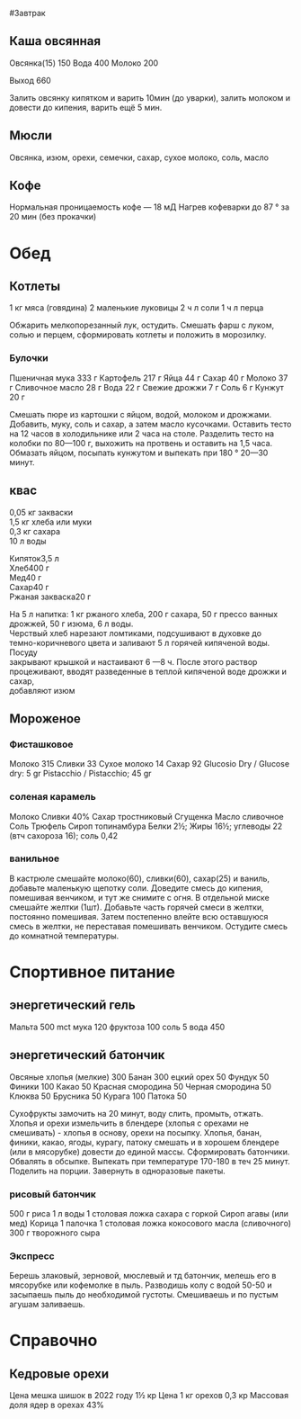 #Завтрак

## Каша овсянная
Овсянка(15) 150 
Вода 400
Молоко 200

Выход 660

   Залить овсянку кипятком и варить 10мин (до уварки), залить молоком и  довести
до кипения, варить ещё 5 мин.

## Мюсли
Овсянка, изюм, орехи, семечки, сахар, сухое молоко, соль, масло

## Кофе
Нормальная проницаемость кофе — 18 мД
Нагрев кофеварки до 87 ° за 20 мин (без прокачки)

# Обед
## Котлеты
1 кг мяса (говядина)
2 маленькие луковицы
2 ч л соли
1 ч л перца

   Обжарить мелкопорезанный лук, остудить. Смешать фарш с луком, солью и перцем,
сформировать котлеты и положить в морозилку.

### Булочки
Пшеничная мука 	333 г
Картофель 	217 г
Яйца	44 г
Сахар	40 г
Молоко	37 г
Сливочное масло	28 г
Вода	22 г
Свежие дрожжи	7 г
Соль	6 г
Кунжут	20 г

Смешать пюре из картошки с яйцом, водой, молоком и дрожжами.
Добавить, муку, соль и сахар, а затем масло кусочками.
Оставить тесто на 12 часов в холодильнике или 2 часа на столе.
Разделить тесто на колобки по 80—100 г, выхожить на протвень и оставить на 1,5 часа.
Обмазать яйцом, посыпать кунжутом и выпекать при 180 ° 20—30 минут. 

## квас
0,05 кг закваски  
1,5 кг хлеба или муки  
0,3 кг сахара  
10 л воды

Кипяток3,5 л  
Хлеб400 г  
Мед40 г  
Сахар40 г  
Ржаная закваска20 г

На 5 л напитка: 1 кг ржаного хлеба, 200 г сахара, 50 г прессо ванных  
дрожжей, 50 г изюма, 6 л воды.  
Черствый хлеб нарезают ломтиками, подсушивают в духовке до  
темно-коричневого цвета и заливают 5 л горячей кипяченой воды. Посуду  
закрывают крышкой и настаивают 6 —8 ч. После этого раствор  
процеживают, вводят разведенные в теплой кипяченой воде дрожжи и сахар,  
добавляют изюм

## Мороженое
### Фисташковое
Молоко 315
Сливки 33
Сухое молоко 14
Сахар 92
Glucosio Dry / Glucose dry: 5 gr
Pistacchio / Pistacchio; 45 gr

### соленая карамель
Молоко
Сливки 40%
Сахар тростниковый 
Сгущенка
Масло сливочное
Соль
Трюфель
Сироп топинамбура
Белки 2½; Жиры 16½; углеводы 22 (втч сахороза 16); соль 0,42

### ванильное
   В кастрюле смешайте молоко(60),  сливки(60),  сахар(25)  и  ваниль,  добавьте
маленькую щепотку соли. Доведите смесь до кипения, помешивая венчиком, и тут  же
снимите с огня. В отдельной миске смешайте желтки (1шт). Добавьте часть  горячей
смеси в желтки, постоянно помешивая.  Затем  постепенно  влейте  всю  оставшуюся
смесь в желтки, не переставая помешивать венчиком. Остудите смесь  до  комнатной
температуры.

# Спортивное питание
## энергетический гель
Мальта 500
mct мука 120
фруктоза 100
соль 5
вода 450

## энергетический батончик
Овсяные хлопья (мелкие) 300
Банан 300
ецкий орех 50
Фундук 50
Финики 100
Какао 50
Красная смородина 50
Черная смородина 50
Клюква 50
Брусника 50
Курага 100
Патока 50

Сухофрукты замочить на 20 минут, воду слить, промыть, отжать.
Хлопья и орехи измельчить в блендере (хлопья с орехами не смешивать) - хлопья в основу, орехи на посыпку.
Хлопья, банан, финики, какао, ягоды, курагу, патоку смешать и в хорошем блендере (или в мясорубке) довести до единой массы. 
Сформировать батончики. Обвалять в обсыпке. 
Выпекать при температуре 170-180 в теч 25 минут. Поделить на порции. Завернуть в одноразовые пакеты.

### рисовый батончик
500 г риса
1 л воды
1 столовая ложка сахара с горкой
Сироп агавы (или мед)
Корица 1 палочка
1 столовая ложка кокосового масла (сливочного)
300 г творожного сыра

### Экспресс
Берешь злаковый, зерновой, мюслевый и тд батончик, мелешь его в мясорубке или кофемолке в пыль. Разводишь колу с водой 50-50 и засыпаешь пыль до необходимой густоты. Смешиваешь и по пустым агушам заливаешь.

# Справочно
## Кедровые орехи
Цена мешка шишок в 2022 году 1½ кр
Цена 1 кг орехов 0,3 кр
Массовая доля ядер в орехах 43%

